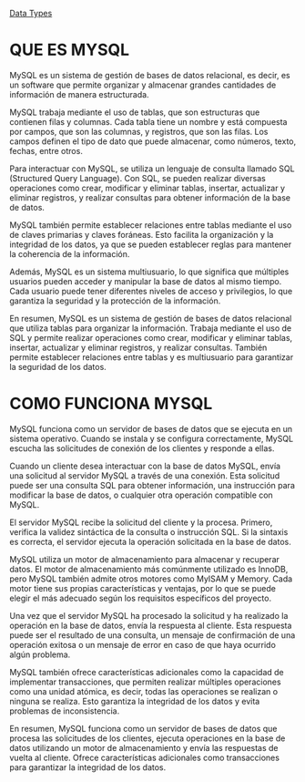 [ Data Types](https://dev.mysql.com/doc/refman/8.0/en/data-types.html)


# QUE ES MYSQL 
MySQL es un sistema de gestión de bases de datos relacional, es decir, es un software que permite organizar y almacenar grandes cantidades de información de manera estructurada.

MySQL trabaja mediante el uso de tablas, que son estructuras que contienen filas y columnas. Cada tabla tiene un nombre y está compuesta por campos, que son las columnas, y registros, que son las filas. Los campos definen el tipo de dato que puede almacenar, como números, texto, fechas, entre otros.

Para interactuar con MySQL, se utiliza un lenguaje de consulta llamado SQL (Structured Query Language). Con SQL, se pueden realizar diversas operaciones como crear, modificar y eliminar tablas, insertar, actualizar y eliminar registros, y realizar consultas para obtener información de la base de datos.

MySQL también permite establecer relaciones entre tablas mediante el uso de claves primarias y claves foráneas. Esto facilita la organización y la integridad de los datos, ya que se pueden establecer reglas para mantener la coherencia de la información.

Además, MySQL es un sistema multiusuario, lo que significa que múltiples usuarios pueden acceder y manipular la base de datos al mismo tiempo. Cada usuario puede tener diferentes niveles de acceso y privilegios, lo que garantiza la seguridad y la protección de la información.

En resumen, MySQL es un sistema de gestión de bases de datos relacional que utiliza tablas para organizar la información. Trabaja mediante el uso de SQL y permite realizar operaciones como crear, modificar y eliminar tablas, insertar, actualizar y eliminar registros, y realizar consultas. También permite establecer relaciones entre tablas y es multiusuario para garantizar la seguridad de los datos.

# COMO FUNCIONA MYSQL
MySQL funciona como un servidor de bases de datos que se ejecuta en un sistema operativo. Cuando se instala y se configura correctamente, MySQL escucha las solicitudes de conexión de los clientes y responde a ellas.

Cuando un cliente desea interactuar con la base de datos MySQL, envía una solicitud al servidor MySQL a través de una conexión. Esta solicitud puede ser una consulta SQL para obtener información, una instrucción para modificar la base de datos, o cualquier otra operación compatible con MySQL.

El servidor MySQL recibe la solicitud del cliente y la procesa. Primero, verifica la validez sintáctica de la consulta o instrucción SQL. Si la sintaxis es correcta, el servidor ejecuta la operación solicitada en la base de datos.

MySQL utiliza un motor de almacenamiento para almacenar y recuperar datos. El motor de almacenamiento más comúnmente utilizado es InnoDB, pero MySQL también admite otros motores como MyISAM y Memory. Cada motor tiene sus propias características y ventajas, por lo que se puede elegir el más adecuado según los requisitos específicos del proyecto.

Una vez que el servidor MySQL ha procesado la solicitud y ha realizado la operación en la base de datos, envía la respuesta al cliente. Esta respuesta puede ser el resultado de una consulta, un mensaje de confirmación de una operación exitosa o un mensaje de error en caso de que haya ocurrido algún problema.

MySQL también ofrece características adicionales como la capacidad de implementar transacciones, que permiten realizar múltiples operaciones como una unidad atómica, es decir, todas las operaciones se realizan o ninguna se realiza. Esto garantiza la integridad de los datos y evita problemas de inconsistencia.

En resumen, MySQL funciona como un servidor de bases de datos que procesa las solicitudes de los clientes, ejecuta operaciones en la base de datos utilizando un motor de almacenamiento y envía las respuestas de vuelta al cliente. Ofrece características adicionales como transacciones para garantizar la integridad de los datos.